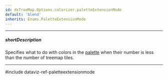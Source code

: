```yaml
---
id: dxTreeMap.Options.colorizer.paletteExtensionMode
default: 'blend'
inherits: Enums.PaletteExtensionMode
---
```

---
##### shortDescription
Specifies what to do with colors in the [palette](/api-reference/10%20UI%20Components/dxTreeMap/1%20Configuration/colorizer/palette.md '{basewidgetpath}/Configuration/colorizer/#palette') when their number is less than the number of treemap tiles.

---
#include dataviz-ref-paletteextensionmode